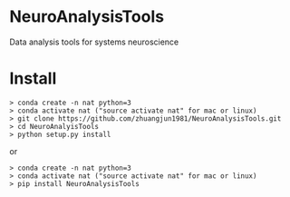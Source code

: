# NeuroAnalysisTools
Data analysis tools for systems neuroscience

# Install
```
> conda create -n nat python=3
> conda activate nat ("source activate nat" for mac or linux)
> git clone https://github.com/zhuangjun1981/NeuroAnalysisTools.git
> cd NeuroAnalyisTools
> python setup.py install
```  
  
or  
  
```
> conda create -n nat python=3
> conda activate nat ("source activate nat" for mac or linux)
> pip install NeuroAnalysisTools
```

